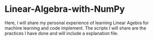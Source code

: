 # Linear-Algebra-with-NumPy
Here, I will share my personal experience of learning Linear Agebra for machine learning and code implement. The scripts I will share are the practices I have done and will include a explanation file.

